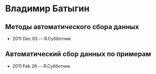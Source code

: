 # Владимир Батыгин

## Методы автоматического сбора данных
- 2011 Dec 03 -- Я.Субботник    
## Автоматический сбор данных по примерам
- 2011 Feb 26 -- Я.Субботник    
